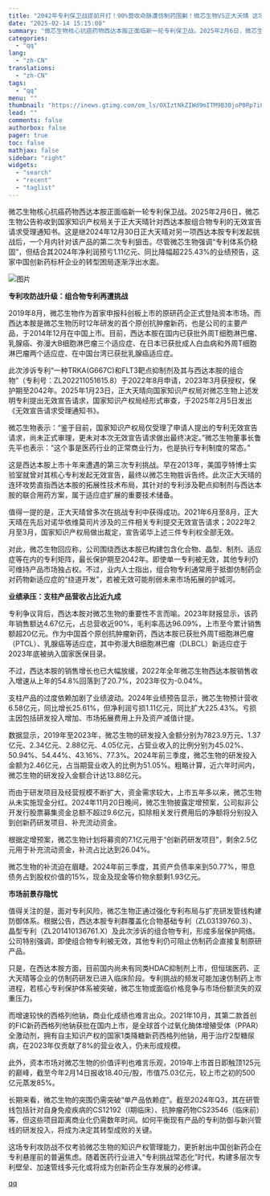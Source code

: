 ```yaml
---
title: "2042年专利保卫战提前开打！90%营收命脉遭仿制药围剿！微芯生物VS正大天晴 这场医药攻防战谁将胜出？"
date: "2025-02-14 15:15:08"
summary: "微芯生物核心抗癌药物西达本胺正面临新一轮专利保卫战。2025年2月6日，微芯生物公告称收到国家知识产..."
categories:
  - "qq"
lang:
  - "zh-CN"
translations:
  - "zh-CN"
tags:
  - "qq"
menu: ""
thumbnail: "https://inews.gtimg.com/om_ls/OXIztNkZIWd9mITM9B30joP0Rp7iCPflUTwYWa4lB-DqcAA_640360/0"
lead: ""
comments: false
authorbox: false
pager: true
toc: false
mathjax: false
sidebar: "right"
widgets:
  - "search"
  - "recent"
  - "taglist"
---
```


微芯生物核心抗癌药物西达本胺正面临新一轮专利保卫战。2025年2月6日，微芯生物公告称收到国家知识产权局关于正大天晴针对西达本胺组合物专利的无效宣告请求受理通知书。这是继2024年12月30日正大天晴对另一项西达本胺专利发起挑战后，一个月内针对该产品的第二次专利狙击。尽管微芯生物强调“专利体系仍稳固”，但结合其2024年净利润预亏1.11亿元、同比降幅超225.43%的业绩预告，这家中国创新药标杆企业的转型困局逐渐浮出水面。

![图片](https://inews.gtimg.com/om_bt/OcgapldUnXPsDguLh4K5pgayqWePZ2-Qn-rpbA55uDnWkAA/641)

**专利攻防战升级：组合物专利再遭挑战**

2019年8月，微芯生物作为首家申报科创板上市的原研药企正式登陆资本市场。而西达本胺是微芯生物历时12年研发的首个原创抗肿瘤新药，也是公司的主要产品，于2014年12月在中国上市。目前，西达本胺在国内已获批外周T细胞淋巴瘤、乳腺癌、弥漫大B细胞淋巴瘤三个适应症、在日本已获批成人白血病和外周T细胞淋巴瘤两个适应症、在中国台湾已获批乳腺癌适应症。

此次涉诉专利“一种TRKA(G667C)和FLT3靶点抑制剂及其与西达本胺的组合物”（专利号：ZL202211051615.8）于2022年8月申请，2023年3月获授权，保护期至2042年。2025年1月23日，正大天晴向国家知识产权局对微芯生物上述发明专利提出无效宣告请求，国家知识产权局经形式审查，于2025年2月5日发出《无效宣告请求受理通知书》。

微芯生物表示：“鉴于目前，国家知识产权局仅受理了申请人提出的专利无效宣告请求，尚未正式审理，更未对本次无效宣告请求做出最终决定。”微芯生物董事长鲁先平也表示：“这个事是医药行业的正常商业行为，也是执行专利制度的常态。”

这是西达本胺上市十年来遭遇的第三次专利挑战。早在2013年，美国亨特博士实验室就曾对其核心专利发起无效宣告，最终以微芯生物胜诉告终。此次正大天晴的连环攻势直指西达本胺的拓展性技术布局，其针对的专利涉及靶点抑制剂与西达本胺的联合用药方案，属于适应症扩展的重要技术储备。

值得一提的是，正大天晴曾多次在挑战专利中获得成功。2021年6月至8月，正大天晴在先后对诺华依维莫司片涉及的三件相关专利提交无效宣告请求；2022年2月至3月，国家知识产权局做出裁定，宣告诺华上述三件专利权全部无效。

对此，微芯生物回应称，公司围绕西达本胺已构建包含化合物、晶型、制剂、适应症等在内的专利矩阵，最长保护期至2042年。即使单一专利被无效，其他专利仍可维持产品市场独占权。不过，业内人士指出，组合物专利通常用于抵御仿制药企对药物新适应症的“绕道开发”，若被无效可能削弱未来市场拓展的护城河。

**业绩承压：支柱产品营收占比近九成**

专利争议背后，西达本胺对微芯生物的重要性不言而喻。2023年财报显示，该药年销售额达4.67亿元，占总营收近90%，毛利率高达96.09%，上市至今累计销售额超20亿元。作为中国首个原创抗肿瘤新药，西达本胺已获批外周T细胞淋巴瘤（PTCL）、乳腺癌等适应症，其中弥漫大B细胞淋巴瘤（DLBCL）新适应症于2023年底被纳入国家医保目录。

不过，西达本胺的销售增长也已大幅放缓，2022年全年微芯生物西达本胺销售收入增速从上年的54.8%回落到了20.7%，2023年仅为-0.04%。

支柱产品的过度依赖加剧了业绩波动。2024年业绩预告显示，微芯生物预计营收6.58亿元，同比增长25.61%，但净利润亏损1.11亿元，同比扩大225.43%。亏损主因包括研发投入增加、市场拓展费用上升及资产减值计提。

数据显示，2019年至2023年，微芯生物的研发投入金额分别为7823.9万元、1.37亿元、2.34亿元、2.88亿元、4.05亿元，占营业收入的比例分别为45.02%、50.94%、54.44%、43.16%、77.3%。2024年前三季度，微芯生物的研发投入金额为2.46亿元，占当期营业收入的比例为51.05%。粗略计算，近六年时间内，微芯生物的研发投入金额合计达13.88亿元。

而由于研发项目及经营规模不断扩大，资金需求较大，上市五年多以来，微芯生物从未实施现金分红。2024年11月20日晚间，微芯生物披露定增预案，公司拟非公开发行股票募集资金总额不超过9.6亿元，扣除相关发行费用后的净额将分别投入到创新药研发项目、补充流动资金。

根据定增预案，微芯生物计划将募资的7.1亿元用于“创新药研发项目”，剩余2.5亿元用于补充流动资金，补流占比达到26.04%。

微芯生物的补流迫在眉睫。2024年前三季度，其资产负债率来到50.77%，带息债务占到股权价值的15%，现金及现金等价物余额剩1.93亿元。

**市场前景存隐忧**

值得关注的是，面对专利风险，微芯生物正通过强化专利布局与扩充研发管线构建防御体系。根据公告，西达本胺专利群覆盖化合物基础专利（ZL03139760.3）、晶型专利（ZL201410136761.X）及此次涉诉的组合物专利，形成多层保护网络。公司特别强调，即使组合物专利被无效，其他专利仍可阻止仿制药企直接复制原研产品。

只是，在西达本胺方面，目前国内尚未有同类HDAC抑制剂上市，但恒瑞医药、正大天晴等企业的仿制药研发已进入临床阶段。专利挑战的频发可能加速仿制药上市进程，若核心专利保护体系被突破，微芯生物或面临价格竞争与市场份额流失的双重压力。

而增速较快的西格列他钠，商业化成绩也难言出众。2021年10月，其第二款首创的FIC新药西格列他钠获批在国内上市，是全球首个过氧化酶体增殖受体（PPAR）全激动剂，拥有自主知识产权的国家1类降糖新药西格列他钠，用于治疗2型糖尿病，在2023年仅贡献了8%的营业收入，仍未形成规模。

此外，资本市场对微芯生物的价值评判也难言乐观，2019年上市首日即触顶125元的巅峰，截至今年2月14日报收18.40元/股，市值75.03亿元，较上市之初的500亿元蒸发85%。

长期来看，微芯生物的突围仍需突破“单产品依赖症”。截至2024年Q3，其在研管线包括针对自身免疫疾病的CS12192（Ⅰ期临床）、抗肿瘤药物CS23546（临床前）等，但这些项目距离商业化仍需数年时间。如何平衡现有产品的专利防御与新兴管线的研发投入，将成为决定其转型成败的关键。

这场专利攻防战不仅考验微芯生物的知识产权管理能力，更折射出中国创新药企在专利悬崖前的普遍焦虑。随着医药行业进入“专利挑战常态化”时代，构建多层次专利壁垒、加速管线多元化或将成为创新药企生存发展的必修课。

[qq](https://new.qq.com/rain/a/20250214A05AJZ00)
